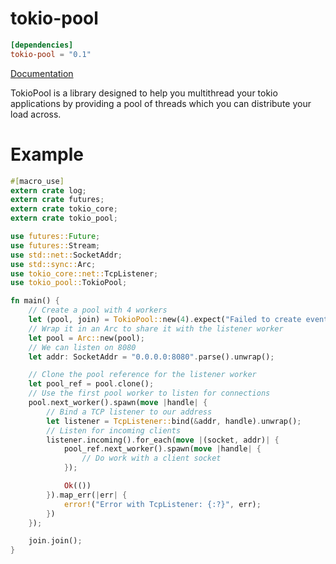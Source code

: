 # tokio-pool

```toml
[dependencies]
tokio-pool = "0.1"
```

[Documentation](https://docs.rs/tokio-pool)

TokioPool is a library designed to help you multithread your
tokio applications by providing a pool of threads which you
can distribute your load across.

# Example

```rust
#[macro_use]
extern crate log;
extern crate futures;
extern crate tokio_core;
extern crate tokio_pool;

use futures::Future;
use futures::Stream;
use std::net::SocketAddr;
use std::sync::Arc;
use tokio_core::net::TcpListener;
use tokio_pool::TokioPool;

fn main() {
    // Create a pool with 4 workers
    let (pool, join) = TokioPool::new(4).expect("Failed to create event loop");
    // Wrap it in an Arc to share it with the listener worker
    let pool = Arc::new(pool);
    // We can listen on 8080
    let addr: SocketAddr = "0.0.0.0:8080".parse().unwrap();

    // Clone the pool reference for the listener worker
    let pool_ref = pool.clone();
    // Use the first pool worker to listen for connections
    pool.next_worker().spawn(move |handle| {
        // Bind a TCP listener to our address
        let listener = TcpListener::bind(&addr, handle).unwrap();
        // Listen for incoming clients
        listener.incoming().for_each(move |(socket, addr)| {
            pool_ref.next_worker().spawn(move |handle| {
                // Do work with a client socket
            });

            Ok(())
        }).map_err(|err| {
            error!("Error with TcpListener: {:?}", err);
        })
    });

    join.join();
}
```
